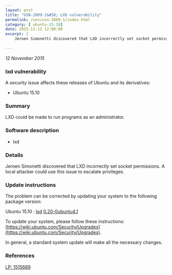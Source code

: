 ```yaml
---
layout: post
title: "USN-2809-1&#58; LXD vulnerability"
permalink: /usn/usn-2809-1/index.html
category: [ ubuntu-15.10]
date: 2015-11-12 12:00:00
excerpt: |
    Jeroen Simonetti discovered that LXD incorrectly set socket permissions. A local attacker could use this issue to escalate privileges. 
    
--- 
```

 
 

*12 November 2015*

### lxd vulnerability

A security issue affects these releases of Ubuntu and its derivatives:

* Ubuntu 15.10

### Summary

LXD could be made to run programs as an administrator. 

### Software description

* lxd 

### Details

Jeroen Simonetti discovered that LXD incorrectly set socket permissions. A local attacker could use this issue to escalate privileges. 

### Update instructions

The problem can be corrected by updating your system to the following package version:

Ubuntu 15.10
 : [lxd](https://launchpad.net/ubuntu/+source/lxd) <span> [0.20-0ubuntu4.1](https://launchpad.net/ubuntu/+source/lxd/0.20-0ubuntu4.1) </span> 

To update your system, please follow these instructions: [https://wiki.ubuntu.com/Security/Upgrades](https://wiki.ubuntu.com/Security/Upgrades).

In general, a standard system update will make all the necessary changes. 

### References

 
 [LP: 1515689](https://launchpad.net/bugs/1515689)
 

